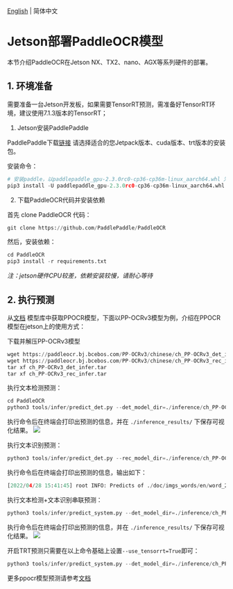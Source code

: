 [English](readme.md) | 简体中文

# Jetson部署PaddleOCR模型

本节介绍PaddleOCR在Jetson NX、TX2、nano、AGX等系列硬件的部署。


## 1. 环境准备

需要准备一台Jetson开发板，如果需要TensorRT预测，需准备好TensorRT环境，建议使用7.1.3版本的TensorRT；

1. Jetson安装PaddlePaddle

PaddlePaddle下载[链接](https://www.paddlepaddle.org.cn/inference/user_guides/download_lib.html#python)
请选择适合的您Jetpack版本、cuda版本、trt版本的安装包。

安装命令：
```py
# 安装paddle，以paddlepaddle_gpu-2.3.0rc0-cp36-cp36m-linux_aarch64.whl 为例
pip3 install -U paddlepaddle_gpu-2.3.0rc0-cp36-cp36m-linux_aarch64.whl
```


2. 下载PaddleOCR代码并安装依赖

首先 clone PaddleOCR 代码：
```py
git clone https://github.com/PaddlePaddle/PaddleOCR
```

然后，安装依赖：
```py
cd PaddleOCR
pip3 install -r requirements.txt
```

*注：jetson硬件CPU较差，依赖安装较慢，请耐心等待*


## 2. 执行预测

从[文档](https://github.com/PaddlePaddle/PaddleOCR/blob/dygraph/doc/doc_ch/ppocr_introduction.md#6-%E6%A8%A1%E5%9E%8B%E5%BA%93) 模型库中获取PPOCR模型，下面以PP-OCRv3模型为例，介绍在PPOCR模型在jetson上的使用方式：

下载并解压PP-OCRv3模型
```py
wget https://paddleocr.bj.bcebos.com/PP-OCRv3/chinese/ch_PP-OCRv3_det_infer.tar
wget https://paddleocr.bj.bcebos.com/PP-OCRv3/chinese/ch_PP-OCRv3_rec_infer.tar
tar xf ch_PP-OCRv3_det_infer.tar
tar xf ch_PP-OCRv3_rec_infer.tar
```

执行文本检测预测：
```py
cd PaddleOCR
python3 tools/infer/predict_det.py --det_model_dir=./inference/ch_PP-OCRv2_det_infer/  --image_dir=./doc/imgs/french_0.jpg  --use_gpu=True
```

执行命令后在终端会打印出预测的信息，并在 `./inference_results/` 下保存可视化结果。
![](./images/det_res_french_0.jpg)


执行文本识别预测：
```py
python3 tools/infer/predict_det.py --rec_model_dir=./inference/ch_PP-OCRv2_rec_infer/  --image_dir=./doc/imgs_words/en/word_2.png  --use_gpu=True --rec_image_shape="3,48,320"
```

执行命令后在终端会打印出预测的信息，输出如下：
```py
[2022/04/28 15:41:45] root INFO: Predicts of ./doc/imgs_words/en/word_2.png:('yourself', 0.98084533)
```

执行文本检测+文本识别串联预测：

```py
python3 tools/infer/predict_system.py --det_model_dir=./inference/ch_PP-OCRv2_det_infer/ --rec_model_dir=./inference/ch_PP-OCRv2_rec_infer/ --image_dir=./doc/imgs/ --use_gpu=True --rec_image_shape="3,48,320"
```

执行命令后在终端会打印出预测的信息，并在 `./inference_results/` 下保存可视化结果。
![](./images/00057937.jpg)

开启TRT预测只需要在以上命令基础上设置`--use_tensorrt=True`即可：
```py
python3 tools/infer/predict_system.py --det_model_dir=./inference/ch_PP-OCRv2_det_infer/ --rec_model_dir=./inference/ch_PP-OCRv2_rec_infer/ --image_dir=./doc/imgs/00057937.jpg --use_gpu=True --use_tensorrt=True --rec_image_shape="3,48,320"
```

更多ppocr模型预测请参考[文档](../../doc/doc_ch/models_list.md)
